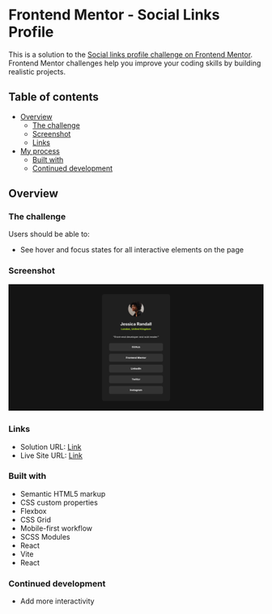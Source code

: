 # Frontend Mentor - Social Links Profile

This is a solution to the [Social links profile challenge on Frontend Mentor](https://www.frontendmentor.io/challenges/social-links-profile-UG32l9m6dQ). Frontend Mentor challenges help you improve your coding skills by building realistic projects.

## Table of contents

- [Overview](#overview)
  - [The challenge](#the-challenge)
  - [Screenshot](#screenshot)
  - [Links](#links)
- [My process](#my-process)
  - [Built with](#built-with)
  - [Continued development](#continued-development)

## Overview

### The challenge

Users should be able to:

- See hover and focus states for all interactive elements on the page

### Screenshot

![](./screenshot.png)

### Links

- Solution URL: [Link]()
- Live Site URL: [Link]()

### Built with

- Semantic HTML5 markup
- CSS custom properties
- Flexbox
- CSS Grid
- Mobile-first workflow
- SCSS Modules
- React
- Vite
- React

### Continued development

- Add more interactivity
